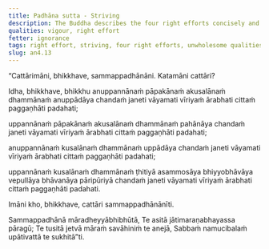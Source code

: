 ```yaml
---
title: Padhāna sutta - Striving
description: The Buddha describes the four right efforts concisely and precisely.
qualities: vigour, right effort
fetter: ignorance
tags: right effort, striving, four right efforts, unwholesome qualities, wholesome qualities, Māra, an, an4
slug: an4.13
---
```


“Cattārimāni, bhikkhave, sammappadhānāni. Katamāni cattāri?

Idha, bhikkhave, bhikkhu anuppannānaṁ pāpakānaṁ akusalānaṁ dhammānaṁ anuppādāya chandaṁ janeti vāyamati vīriyaṁ ārabhati cittaṁ paggaṇhāti padahati;

uppannānaṁ pāpakānaṁ akusalānaṁ dhammānaṁ pahānāya chandaṁ janeti vāyamati vīriyaṁ ārabhati cittaṁ paggaṇhāti padahati;

anuppannānaṁ kusalānaṁ dhammānaṁ uppādāya chandaṁ janeti vāyamati vīriyaṁ ārabhati cittaṁ paggaṇhāti padahati;

uppannānaṁ kusalānaṁ dhammānaṁ ṭhitiyā asammosāya bhiyyobhāvāya vepullāya bhāvanāya pāripūriyā chandaṁ janeti vāyamati vīriyaṁ ārabhati cittaṁ paggaṇhāti padahati.

Imāni kho, bhikkhave, cattāri sammappadhānānīti.

Sammappadhānā māradheyyābhibhūtā,
Te asitā jātimaraṇabhayassa pāragū;
Te tusitā jetvā māraṁ savāhiniṁ te anejā,
Sabbaṁ namucibalaṁ upātivattā te sukhitā”ti.
